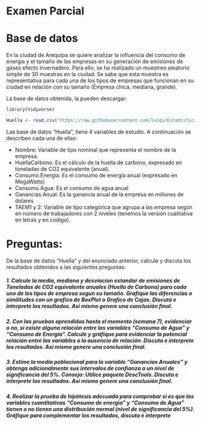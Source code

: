 Examen Parcial
================

# Base de datos

En la ciudad de Arequipa se quiere analizar la influencia del consumo de
energía y el tamaño de las empresas en su generación de emisiones de
gases efecto invernadero. Para ello, se ha realizado un muestreo
aleatorio simple de 30 muestras en la ciudad. Se sabe que esta muestra
es representativa para cada una de los tipos de empresas que funcionan
en su ciudad en relación con su tamaño (Empresa chica, mediana, grande).

La base de datos obtenida, la pueden descargar:

``` r
library(tidyverse)
```

``` r
Huella <- read.csv("https://raw.githubusercontent.com/luiqs/Estadistica-Aplicada/main/PDB/Huella.csv")
```

Laa base de datos “Huella”, tiene 4 variables de estudio. A continuación
se describen cada una de ellas:

-   Nombre: Variable de tipo nominal que representa el nombre de la
    empresa.
-   HuellaCarbono: Es el cálculo de la huella de carbono, expresado en
    toneladas de CO2 equivalente (anual).
-   Consumo.Energia: Es el consumo de energía anual (expresado en
    MegaWatts)
-   Consumo.Agua: Es el consumo de agua anual
-   Ganancias.Anual: Es la ganancia anual de la empresa en millones de
    dolares
-   TAEM1 y 2: Variable de tipo categórica que agrupa a las empresa
    según en número de trabajadores con 2 niveles (tenemos la versión
    cualitativa en letras y en codigo).

# Preguntas:

De la base de datos “Huella” y del enunciado anterior, calcule y discuta
los resultados obtenidos a las siguientes preguntas:

##### 1. Calcule la media, mediana y desviacion estandar de emisiones de Toneladas de CO2 equivalente anuales (Huella de Carbono) para cada uno de los tipos de empresa segun su tamaño. Grafique las diferencias o similitudes con un grafico de BoxPlot o Grafico de Cajas. **Discuta e interprete los resultados. Asi mismo genere una conclusión final**.

##### 2. Con las pruebas aprendidas hasta el momento (semana 7), evidenciar o no, si existe alguna relación entre las variables “Consumo de Agua” y “Consumo de Energia”. Calcule y gráfique para evidenciar la potencial relación entre las variables o la ausencia de relación. **Discuta e interprete los resultados. Asi mismo genere una conclusión final**.

##### 3. Estime la media poblacional para la variable “Ganancias Anuales” y obtenga adicionalmente sus intervalos de confianza a un nivel de significancia del 5%. Consejo: Utilice paquete DescTools. **Discuta e interprete los resultados. Asi mismo genere una conclusión final**.

##### 4. Realizar la prueba de hipótesis adecuada para comprobar si es que las variables cuantitativas “Consumo de energia” y “Consumo de Agua” tienen o no tienen una distribución normal (nivel de significancia del 5%). **Gráfique para complementar los resultados, discuta e interprete**
